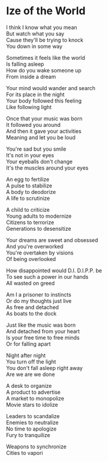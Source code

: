 # Ize of the World  

I think I know what you mean  
But watch what you say  
Cause they'll be trying to knock  
You down in some way  

Sometimes it feels like the world  
Is falling asleep  
How do you wake someone up  
From inside a dream  

Your mind would wander and search  
For its place in the night  
Your body followed this feeling  
Like following light  

Once that your music was born  
It followed you around  
And then it gave your activities  
Meaning and let you be loud  

You're sad but you smile  
It's not in your eyes  
Your eyeballs don't change  
It's the muscles around your eyes  

An egg to fertilize  
A pulse to stabilize  
A body to deodorize  
A life to scrutinize  

A child to criticize  
Young adults to modernize  
Citizens to terrorize  
Generations to desensitize  

Your dreams are sweet and obsessed  
And you're overworked  
You're overtaken by visions  
Of being overlooked  

How disappointed would D.I.
D.I.P.P. be  
To see such a power in our hands  
All wasted on greed  

Am I a prisoner to instincts  
Or do my thoughts just live  
As free and detached  
As boats to the dock  

Just like the music was born  
And detached from your heart  
Is your free time to free minds  
Or for falling apart  

Night after night  
You turn off the light  
You don't fall asleep right away  
Are we are we done  

A desk to organize  
A product to advertise  
A market to monopolize  
Movie stars to idolize  

Leaders to scandalize  
Enemies to neutralize  
No time to apologize  
Fury to tranquilize  

Weapons to synchronize  
Cities to vapori  
